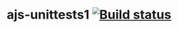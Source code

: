 # ajs-unittests1 [![Build status](https://ci.appveyor.com/api/projects/status/kgm5nfr5pyt19b4a?svg=true)](https://ci.appveyor.com/project/zarajskysam/ajs-unittests1)

